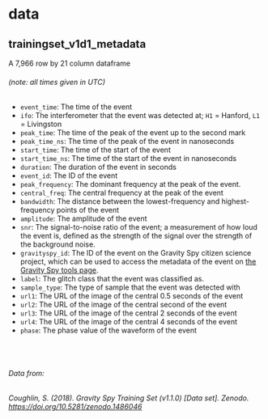 # data


## trainingset_v1d1_metadata
A 7,966 row by 21 column dataframe

###### (note: all times given in UTC)
- `event_time`: The time of the event
- `ifo`: The interferometer that the event was detected at; `H1` = Hanford, `L1` = Livingston
- `peak_time`: The time of the peak of the event up to the second mark
- `peak_time_ns`: The time of the peak of the event in nanoseconds
- `start_time`: The time of the start of the event
- `start_time_ns`: The time of the start of the event in nanoseconds
- `duration`: The duration of the event in seconds
- `event_id`: The ID of the event
- `peak_frequency`: The dominant frequency at the peak of the event.
- `central_freq`: The central frequency at the peak of the event
- `bandwidth`: The distance between the lowest-frequency and highest-frequency points of the event
- `amplitude`: The amplitude of the event
- `snr`: The signal-to-noise ratio of the event; a measurement of how loud the event is, defined as the strength of the signal over the strength of the background noise.
- `gravityspy_id`: The ID of the event on the Gravity Spy citizen science project, which can be used to access the metadata of the event on [the Gravity Spy tools page](https://gravityspytools.ciera.northwestern.edu/).
- `label`: The glitch class that the event was classified as.
- `sample_type`: The type of sample that the event was detected with
- `url1`: The URL of the image of the central 0.5 seconds of the event
- `url2`: The URL of the image of the central second of the event
- `url3`: The URL of the image of the central 2 seconds of the event
- `url4`: The URL of the image of the central 4 seconds of the event
- `phase`: The phase value of the waveform of the event

<br><br>

###### Data from:
###### Coughlin, S. (2018). Gravity Spy Training Set (v1.1.0) [Data set]. Zenodo. https://doi.org/10.5281/zenodo.1486046
